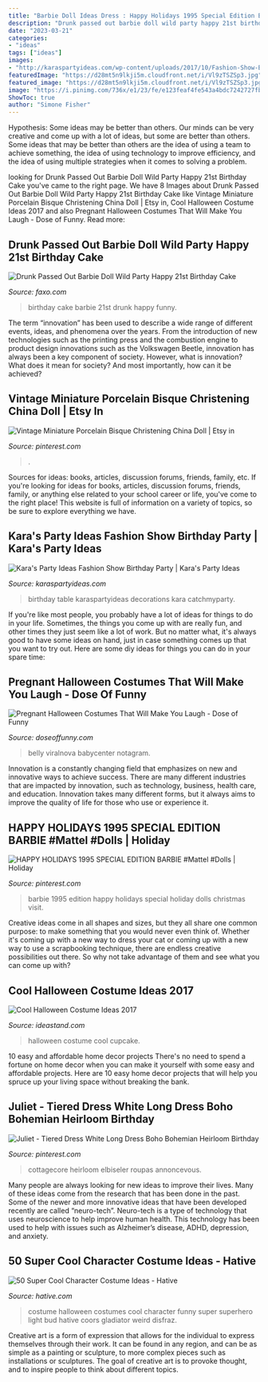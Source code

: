 ```yaml
---
title: "Barbie Doll Ideas Dress : Happy Holidays 1995 Special Edition Barbie #mattel #dolls"
description: "Drunk passed out barbie doll wild party happy 21st birthday cake"
date: "2023-03-21"
categories:
- "ideas"
tags: ["ideas"]
images:
- "http://karaspartyideas.com/wp-content/uploads/2017/10/Fashion-Show-Birthday-Party-via-Karas-Party-Ideas-KarasPartyIdeas.com14.jpg"
featuredImage: "https://d28mt5n9lkji5m.cloudfront.net/i/Vl9zTSZSp3.jpg"
featured_image: "https://d28mt5n9lkji5m.cloudfront.net/i/Vl9zTSZSp3.jpg"
image: "https://i.pinimg.com/736x/e1/23/fe/e123feaf4fe543a4bdc7242727fb0872.jpg"
ShowToc: true
author: "Simone Fisher"
---
```



Hypothesis: Some ideas may be better than others.
Our minds can be very creative and come up with a lot of ideas, but some are better than others. Some ideas that may be better than others are the idea of using a team to achieve something, the idea of using technology to improve efficiency, and the idea of using multiple strategies when it comes to solving a problem.

	

		
looking for Drunk Passed Out Barbie Doll Wild Party Happy 21st Birthday Cake you've came to the right page. We have 8 Images about Drunk Passed Out Barbie Doll Wild Party Happy 21st Birthday Cake like Vintage Miniature Porcelain Bisque Christening China Doll | Etsy in, Cool Halloween Costume Ideas 2017 and also Pregnant Halloween Costumes That Will Make You Laugh - Dose of Funny. Read more:
		
    
## Drunk Passed Out Barbie Doll Wild Party Happy 21st Birthday Cake

<img loading=lazy src="https://d28mt5n9lkji5m.cloudfront.net/i/Vl9zTSZSp3.jpg" onerror="this.onerror=null;this.src='https://tse4.mm.bing.net/th?id=OIP.0OkR9OLJ3k6QP5d50sCgkQHaJ4&amp;pid=15.1';" alt="Drunk Passed Out Barbie Doll Wild Party Happy 21st Birthday Cake">

_Source: faxo.com_

>birthday cake barbie 21st drunk happy funny. 

	

The term “innovation” has been used to describe a wide range of different events, ideas, and phenomena over the years. From the introduction of new technologies such as the printing press and the combustion engine to product design innovations such as the Volkswagen Beetle, innovation has always been a key component of society. However, what is innovation? What does it mean for society? And most importantly, how can it be achieved?

    
## Vintage Miniature Porcelain Bisque Christening China Doll | Etsy In

<img loading=lazy src="https://i.pinimg.com/736x/97/f6/60/97f6603fe30d5092224090c14c276424.jpg" onerror="this.onerror=null;this.src='https://tse1.mm.bing.net/th?id=OIP.VP1YVidC5aI6fK3QLR24sgHaJ3&amp;pid=15.1';" alt="Vintage Miniature Porcelain Bisque Christening China Doll | Etsy in">

_Source: pinterest.com_

>. 

	

Sources for ideas: books, articles, discussion forums, friends, family, etc.
If you're looking for ideas for books, articles, discussion forums, friends, family, or anything else related to your school career or life, you've come to the right place! This website is full of information on a variety of topics, so be sure to explore everything we have.

    
## Kara&#039;s Party Ideas Fashion Show Birthday Party | Kara&#039;s Party Ideas

<img loading=lazy src="http://karaspartyideas.com/wp-content/uploads/2017/10/Fashion-Show-Birthday-Party-via-Karas-Party-Ideas-KarasPartyIdeas.com14.jpg" onerror="this.onerror=null;this.src='https://tse1.mm.bing.net/th?id=OIP.nkZdCmlsI0W8dvdQQiY6qgHaLH&amp;pid=15.1';" alt="Kara&#039;s Party Ideas Fashion Show Birthday Party | Kara&#039;s Party Ideas">

_Source: karaspartyideas.com_

>birthday table karaspartyideas decorations kara catchmyparty. 

	

If you're like most people, you probably have a lot of ideas for things to do in your life. Sometimes, the things you come up with are really fun, and other times they just seem like a lot of work. But no matter what, it's always good to have some ideas on hand, just in case something comes up that you want to try out. Here are some diy ideas for things you can do in your spare time: 

    
## Pregnant Halloween Costumes That Will Make You Laugh - Dose Of Funny

<img loading=lazy src="https://www.doseoffunny.com/wp-content/uploads/2014/09/pregnant-halloween-costumes-3.jpg" onerror="this.onerror=null;this.src='https://tse3.mm.bing.net/th?id=OIP.3z_nvNpBjQO7MEImlv45nQHaMY&amp;pid=15.1';" alt="Pregnant Halloween Costumes That Will Make You Laugh - Dose of Funny">

_Source: doseoffunny.com_

>belly viralnova babycenter notagram. 

	

Innovation is a constantly changing field that emphasizes on new and innovative ways to achieve success. There are many different industries that are impacted by innovation, such as technology, business, health care, and education. Innovation takes many different forms, but it always aims to improve the quality of life for those who use or experience it.

    
## HAPPY HOLIDAYS 1995 SPECIAL EDITION BARBIE #Mattel #Dolls | Holiday

<img loading=lazy src="https://i.pinimg.com/736x/83/14/5f/83145fb4efcc31504cc2ed003943c641.jpg" onerror="this.onerror=null;this.src='https://tse2.mm.bing.net/th?id=OIP.y2WGubkuLB4Jo6HKWiFTBgHaKq&amp;pid=15.1';" alt="HAPPY HOLIDAYS 1995 SPECIAL EDITION BARBIE #Mattel #Dolls | Holiday">

_Source: pinterest.com_

>barbie 1995 edition happy holidays special holiday dolls christmas visit. 

	

Creative ideas come in all shapes and sizes, but they all share one common purpose: to make something that you would never even think of. Whether it's coming up with a new way to dress your cat or coming up with a new way to use a scrapbooking technique, there are endless creative possibilities out there. So why not take advantage of them and see what you can come up with?

    
## Cool Halloween Costume Ideas 2017

<img loading=lazy src="https://ideastand.com/wp-content/uploads/2015/10/cool-halloween-costume-ideas/13-cool-halloween-costume-ideas.jpg" onerror="this.onerror=null;this.src='https://tse1.mm.bing.net/th?id=OIP.eNAhJ5UU1ZT690RKcznMcQHaPG&amp;pid=15.1';" alt="Cool Halloween Costume Ideas 2017">

_Source: ideastand.com_

>halloween costume cool cupcake. 

	

10 easy and affordable home decor projects
There's no need to spend a fortune on home decor when you can make it yourself with some easy and affordable projects. Here are 10 easy home decor projects that will help you spruce up your living space without breaking the bank.

    
## Juliet - Tiered Dress White Long Dress Boho Bohemian Heirloom Birthday

<img loading=lazy src="https://i.pinimg.com/736x/e1/23/fe/e123feaf4fe543a4bdc7242727fb0872.jpg" onerror="this.onerror=null;this.src='https://tse2.mm.bing.net/th?id=OIP.9Rtf9VxDUbtV0DeuwNlHAwHaNK&amp;pid=15.1';" alt="Juliet - Tiered Dress White Long Dress Boho Bohemian Heirloom Birthday">

_Source: pinterest.com_

>cottagecore heirloom elbiseler roupas annoncevous. 

	

Many people are always looking for new ideas to improve their lives. Many of these ideas come from the research that has been done in the past. Some of the newer and more innovative ideas that have been developed recently are called “neuro-tech”. Neuro-tech is a type of technology that uses neuroscience to help improve human health. This technology has been used to help with issues such as Alzheimer’s disease, ADHD, depression, and anxiety.

    
## 50 Super Cool Character Costume Ideas - Hative

<img loading=lazy src="https://hative.com/wp-content/uploads/2014/10/super-cool-costume-ideas/47-funny-costume.jpg" onerror="this.onerror=null;this.src='https://tse1.mm.bing.net/th?id=OIP.QpTAJJJJRZa91_Eakj14ZwHaNw&amp;pid=15.1';" alt="50 Super Cool Character Costume Ideas - Hative">

_Source: hative.com_

>costume halloween costumes cool character funny super superhero light bud hative coors gladiator weird disfraz. 

	

Creative art is a form of expression that allows for the individual to express themselves through their work. It can be found in any region, and can be as simple as a painting or sculpture, to more complex pieces such as installations or sculptures. The goal of creative art is to provoke thought, and to inspire people to think about different topics.

